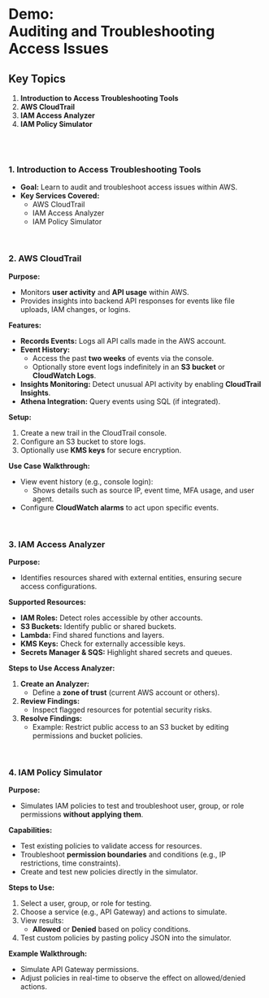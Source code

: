 # Demo:<br>Auditing and Troubleshooting Access Issues

## Key Topics  
1. **Introduction to Access Troubleshooting Tools**  
2. **AWS CloudTrail**  
3. **IAM Access Analyzer**  
4. **IAM Policy Simulator**  


<br><br>

### **1. Introduction to Access Troubleshooting Tools**  
- **Goal:** Learn to audit and troubleshoot access issues within AWS.  
- **Key Services Covered:**  
  - AWS CloudTrail  
  - IAM Access Analyzer  
  - IAM Policy Simulator  

<br>

### **2. AWS CloudTrail**  
**Purpose:**  
- Monitors **user activity** and **API usage** within AWS.  
- Provides insights into backend API responses for events like file uploads, IAM changes, or logins.  

**Features:**  
- **Records Events:** Logs all API calls made in the AWS account.  
- **Event History:**  
  - Access the past **two weeks** of events via the console.  
  - Optionally store event logs indefinitely in an **S3 bucket** or **CloudWatch Logs**.  
- **Insights Monitoring:** Detect unusual API activity by enabling **CloudTrail Insights**.  
- **Athena Integration:** Query events using SQL (if integrated).  

**Setup:**  
1. Create a new trail in the CloudTrail console.  
2. Configure an S3 bucket to store logs.  
3. Optionally use **KMS keys** for secure encryption.  

**Use Case Walkthrough:**  
- View event history (e.g., console login):  
  - Shows details such as source IP, event time, MFA usage, and user agent.  
- Configure **CloudWatch alarms** to act upon specific events.  

<br>

### **3. IAM Access Analyzer**  
**Purpose:**  
- Identifies resources shared with external entities, ensuring secure access configurations.  

**Supported Resources:**  
- **IAM Roles:** Detect roles accessible by other accounts.  
- **S3 Buckets:** Identify public or shared buckets.  
- **Lambda:** Find shared functions and layers.  
- **KMS Keys:** Check for externally accessible keys.  
- **Secrets Manager & SQS:** Highlight shared secrets and queues.  

**Steps to Use Access Analyzer:**  
1. **Create an Analyzer:**  
   - Define a **zone of trust** (current AWS account or others).  
2. **Review Findings:**  
   - Inspect flagged resources for potential security risks.  
3. **Resolve Findings:**  
   - Example: Restrict public access to an S3 bucket by editing permissions and bucket policies.  

<br>

### **4. IAM Policy Simulator**  
**Purpose:**  
- Simulates IAM policies to test and troubleshoot user, group, or role permissions **without applying them**.  

**Capabilities:**  
- Test existing policies to validate access for resources.  
- Troubleshoot **permission boundaries** and conditions (e.g., IP restrictions, time constraints).  
- Create and test new policies directly in the simulator.  

**Steps to Use:**  
1. Select a user, group, or role for testing.  
2. Choose a service (e.g., API Gateway) and actions to simulate.  
3. View results:  
   - **Allowed** or **Denied** based on policy conditions.  
4. Test custom policies by pasting policy JSON into the simulator.  

**Example Walkthrough:**  
- Simulate API Gateway permissions.  
- Adjust policies in real-time to observe the effect on allowed/denied actions.  
